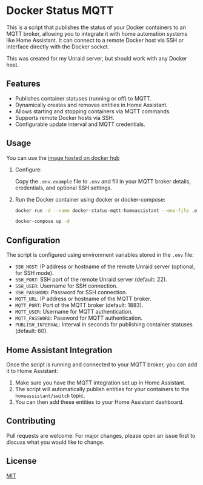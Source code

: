 # Docker Status MQTT

This is a script that publishes the status of your Docker containers to an MQTT broker, allowing you to integrate it with home automation systems like Home Assistant. It can connect to a remote Docker host via SSH or interface directly with the Docker socket.

This was created for my Unraid server, but should work with any Docker host.

## Features

- Publishes container statuses (running or off) to MQTT.
- Dynamically creates and removes entities in Home Assistant.
- Allows starting and stopping containers via MQTT commands.
- Supports remote Docker hosts via SSH.
- Configurable update interval and MQTT credentials.

## Usage

You can use the [image hosted on docker hub](https://hub.docker.com/repository/docker/pcarorevuelta/docker-status-mqtt-homeassistant/)

1. Configure:

    Copy the `.env.example` file to `.env` and fill in your MQTT broker details, credentials, and optional SSH settings.

2. Run the Docker container using docker or docker-compose:

    ```bash
    docker run -d --name docker-status-mqtt-homeassistant --env-file .env pcarorevuelta/docker-status-mqtt-homeassistant
    ```

    ```bash
    docker-compose up -d
    ```

## Configuration

The script is configured using environment variables stored in the `.env` file:

- `SSH_HOST`: IP address or hostname of the remote Unraid server (optional, for SSH mode).
- `SSH_PORT`: SSH port of the remote Unraid server (default: 22).
- `SSH_USER`: Username for SSH connection.
- `SSH_PASSWORD`: Password for SSH connection.
- `MQTT_URL`: IP address or hostname of the MQTT broker.
- `MQTT_PORT`: Port of the MQTT broker (default: 1883).
- `MQTT_USER`: Username for MQTT authentication.
- `MQTT_PASSWORD`: Password for MQTT authentication.
- `PUBLISH_INTERVAL`: Interval in seconds for publishing container statuses (default: 60).

## Home Assistant Integration

Once the script is running and connected to your MQTT broker, you can add it to Home Assistant:

1. Make sure you have the MQTT integration set up in Home Assistant.
2. The script will automatically publish entities for your containers to the `homeassistant/switch` topic.
3. You can then add these entities to your Home Assistant dashboard.

## Contributing

Pull requests are welcome. For major changes, please open an issue first to discuss what you would like to change.

## License

[MIT](https://choosealicense.com/licenses/mit/)
